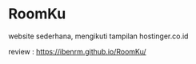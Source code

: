 # RoomKu
website sederhana, mengikuti tampilan hostinger.co.id

review : https://ibenrm.github.io/RoomKu/
